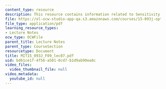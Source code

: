 ```yaml
---
content_type: resource
description: This resource contains information related to Sensitivity analysis.
file: https://ol-ocw-studio-app-qa.s3.amazonaws.com/courses/15-093j-optimization-methods-fall-2009/bd61ce1f4f56a5010cd7b1d9ab90ea8c_MIT15_093J_F09_lec07.pdf
file_type: application/pdf
learning_resource_types:
- Lecture Notes
ocw_type: OCWFile
parent_title: Lecture Notes
parent_type: CourseSection
resourcetype: Document
title: MIT15_093J_F09_lec07.pdf
uid: bd61ce1f-4f56-a501-0cd7-b1d9ab90ea8c
video_files:
  video_thumbnail_file: null
video_metadata:
  youtube_id: null
---
```

